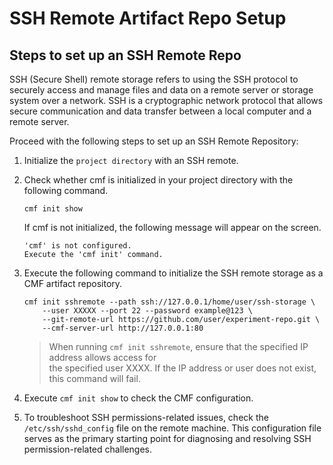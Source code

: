 # SSH Remote Artifact Repo Setup
## Steps to set up an SSH Remote Repo
SSH (Secure Shell) remote storage refers to using the SSH protocol to securely
access and manage files and data on a remote server or storage system over a
network. SSH is a cryptographic network protocol that allows secure
communication and data transfer between a local computer and a remote server.

Proceed with the following steps to set up an SSH Remote Repository:

1. Initialize the `project directory` with an SSH remote.
2. Check whether cmf is initialized in your project directory with the following command.
   ```
   cmf init show
   ```
   If cmf is not initialized, the following message will appear on the screen.
   ```
   'cmf' is not configured.
   Execute the 'cmf init' command.
   ```

3.  Execute the following command to initialize the SSH remote storage as a CMF artifact repository.
    ```
    cmf init sshremote --path ssh://127.0.0.1/home/user/ssh-storage \
        --user XXXXX --port 22 --password example@123 \
        --git-remote-url https://github.com/user/experiment-repo.git \
        --cmf-server-url http://127.0.0.1:80
    ```
    > When running `cmf init sshremote`, ensure that the specified IP address allows access for \
    the specified user XXXX. If the IP address or user does not exist, this command will fail.

4. Execute `cmf init show` to check the CMF configuration.
5. To troubleshoot SSH permissions-related issues, check the `/etc/ssh/sshd_config` file on the
   remote machine. This configuration file serves as the primary starting point for diagnosing
   and resolving SSH permission-related challenges.
